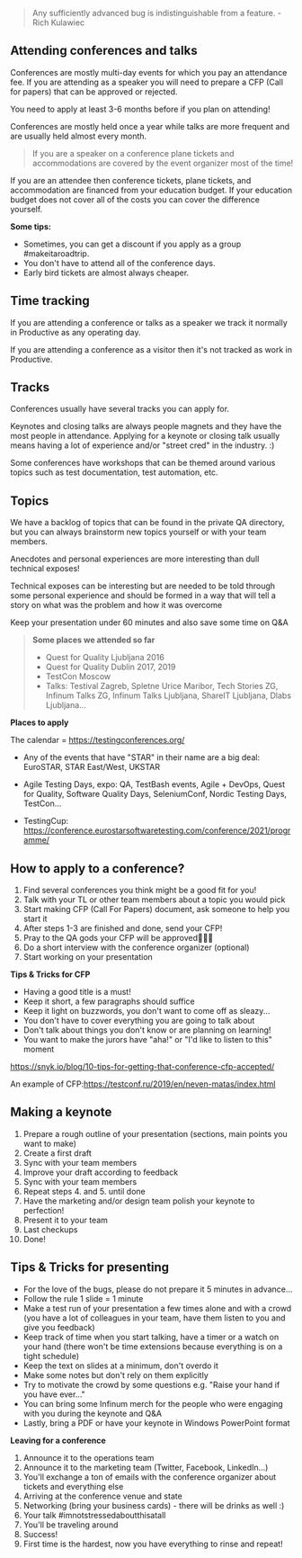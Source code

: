 >  Any sufficiently advanced bug is indistinguishable from a feature. - Rich Kulawiec


## Attending conferences and talks

Conferences are mostly multi-day events for which you pay an attendance fee. If you are attending as a speaker you will need to prepare a CFP (Call for papers) that can be approved or rejected.

You need to apply at least 3-6 months before if you plan on attending!

Conferences are mostly held once a year while talks are more frequent and are usually held almost every month.


> If you are a speaker on a conference plane tickets and accommodations are covered by the event organizer most of the time! 

If you are an attendee then conference tickets, plane tickets, and accommodation are financed from your education budget. If your education budget does not cover all of the costs you can cover the difference yourself.

**Some tips:**

- Sometimes, you can get a discount if you apply as a group #makeitaroadtrip. 
- You don't have to attend all of the conference days.
- Early bird tickets are almost always cheaper.

## Time tracking

If you are attending a conference or talks as a speaker we track it normally in Productive as any operating day.

If you are attending a conference as a visitor then it's not tracked as work in Productive.

## Tracks

Conferences usually have several tracks you can apply for.

Keynotes and closing talks are always people magnets and they have the most people in attendance. Applying for a keynote or closing talk usually means having a lot of experience and/or "street cred" in the industry. :)

Some conferences have workshops that can be themed around various topics such as test documentation, test automation, etc. 

## Topics

We have a backlog of topics that can be found in the private QA directory, but you can always brainstorm new topics yourself or with your team members.

Anecdotes and personal experiences are more interesting than dull technical exposes! 

Technical exposes can be interesting but are needed to be told through some personal experience and should be formed in a way that will tell a story on what was the problem and how it was overcome
 
Keep your presentation under 60 minutes and also save some time on Q&A

> **Some places we attended so far**
> 
> - Quest for Quality Ljubljana 2016
> - Quest for Quality Dublin 2017, 2019
> - TestCon Moscow
> - Talks: Testival Zagreb, Spletne Urice Maribor, Tech Stories ZG, Infinum Talks ZG, Infinum Talks Ljubljana, ShareIT Ljubljana, Dlabs Ljubljana...


**Places to apply**

The calendar = https://testingconferences.org/

- Any of the events that have "STAR" in their name are a big deal: EuroSTAR, STAR East/West, UKSTAR

- Agile Testing Days, expo: QA, TestBash events, Agile + DevOps, Quest for Quality, Software Quality Days, SeleniumConf, Nordic Testing Days, TestCon...

- TestingCup: https://conference.eurostarsoftwaretesting.com/conference/2021/programme/

## How to apply to a conference?

1. Find several conferences you think might be a good fit for you!
2. Talk with your TL or other team members about a topic you would pick
3. Start making CFP (Call For Papers) document, ask someone to help you start it
4. After steps 1-3 are finished and done, send your CFP!
5. Pray to the QA gods your CFP will be approved🤞🤞🤞
6. Do a short interview with the conference organizer (optional)
7. Start working on your presentation

**Tips & Tricks for CFP**

- Having a good title is a must!
- Keep it short, a few paragraphs should suffice
- Keep it light on buzzwords, you don't want to come off as sleazy...
- You don't have to cover everything you are going to talk about
- Don't talk about things you don't know or are planning on learning!
- You want to make the jurors have "aha!" or "I'd like to listen to this" moment 

https://snyk.io/blog/10-tips-for-getting-that-conference-cfp-accepted/

An example of CFP:https://testconf.ru/2019/en/neven-matas/index.html

## Making a keynote

1. Prepare a rough outline of your presentation (sections, main points you want to make)
2. Create a first draft
3. Sync with your team members
4. Improve your draft according to feedback
5. Sync with your team members
6. Repeat steps 4. and 5. until done
7. Have the marketing and/or design team polish your keynote to perfection!
8. Present it to your team 
9. Last checkups 
10. Done!

## Tips & Tricks for presenting

- For the love of the bugs, please do not prepare it 5 minutes in advance...
- Follow the rule 1 slide = 1 minute
- Make a test run of your presentation a few times alone and with a crowd (you have a lot of colleagues in your team, have them listen to you and give you feedback) 
- Keep track of time when you start talking, have a timer or a watch on your hand (there won't be time extensions because everything is on a tight schedule)
- Keep the text on slides at a minimum, don't overdo it 
- Make some notes but don't rely on them explicitly
- Try to motivate the crowd by some questions e.g. "Raise your hand if you have ever..."
- You can bring some Infinum merch for the people who were engaging with you during the keynote and Q&A
- Lastly, bring a PDF or have your keynote in Windows PowerPoint format 


**Leaving for a conference**

1. Announce it to the operations team
2. Announce it to the marketing team (Twitter, Facebook, LinkedIn...)
3. You'll exchange a ton of emails with the conference organizer about tickets and everything else
4. Arriving at the conference venue and state
5. Networking (bring your business cards) - there will be drinks as well :)
6. Your talk #imnotstressedaboutthisatall
7. You'll be traveling around 
8. Success!
9. First time is the hardest, now you have everything to rinse and repeat!
